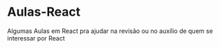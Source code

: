 # Aulas-React
Algumas Aulas em React pra ajudar na revisão ou no auxílio de quem se interessar por React
